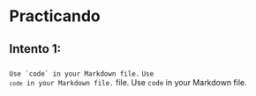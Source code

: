 # Practicando
## Intento 1:
###
``Use `code` in your Markdown file.``
<code>Use `code` in your Markdown file.</code>
 file.</code>	Use `code` in your Markdown file.
